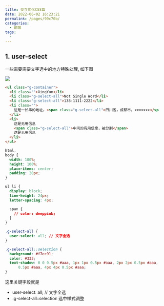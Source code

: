 ```yaml
---
title: 交互优化CSS篇
date: 2022-06-02 16:23:21
permalink: /pages/99c70b/
categories:
  - 前端
tags:
  - 
---
```

## 1. user-select

一些需要需要文字选中的地方特殊处理, 如下图

![](https://qiniu.espe.work/blog/Jun-02-2022-16-28-03.gif)

```html
<ul class="g-container">
  <li class="">XingYun</li>
  <li class="g-select-all">Not Single Word</li>
  <li class="g-select-all">138-1111-2222</li>
  <li class="">
    这是一长串的地址，<span class="g-select-all">四川省，成都市，xxxxxxx</span>
  </li>
  <li>
    这是无用信息
    <span class="g-select-all">中间的有用信息，被分割</span>
    这是无用信息
  </li>
</ul>
```

```css
html,
body {
  width: 100%;
  height: 100%;
  place-items: center;
  padding: 20px;
}

ul li {
  display: block;
  line-height: 24px;
  letter-spacing: 4px;

  span {
    // color: deeppink;
  }
}

.g-select-all {
  user-select: all; // 文字全选
}

.g-select-all::selection {
  background: #f7ec91;
  color: #333;
  text-shadow: 0 0 0.5px #aaa, 1px 1px 0.5px #aaa, 2px 2px 0.5px #aaa, 3px 3px
      0.5px #aaa, 4px 4px 0.5px #aaa;
}
```

这里关键字段就是

- user-select: all; // 文字全选
- .g-select-all::selection 选中样式调整
